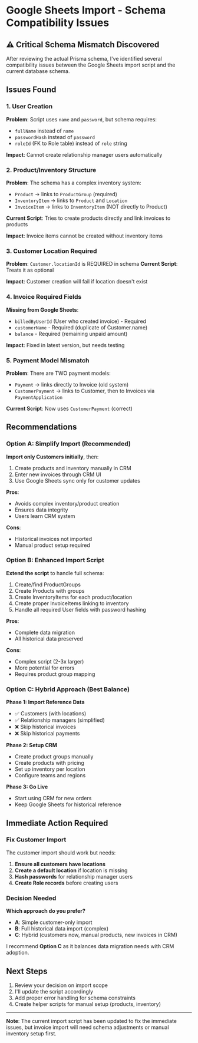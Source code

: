 # Google Sheets Import - Schema Compatibility Issues

## ⚠️ Critical Schema Mismatch Discovered

After reviewing the actual Prisma schema, I've identified several compatibility issues between the Google Sheets import script and the current database schema.

## Issues Found

### 1. **User Creation**
**Problem**: Script uses `name` and `password`, but schema requires:
- `fullName` instead of `name`
- `passwordHash` instead of `password`  
- `roleId` (FK to Role table) instead of `role` string

**Impact**: Cannot create relationship manager users automatically

### 2. **Product/Inventory Structure**
**Problem**: The schema has a complex inventory system:
- `Product` → links to `ProductGroup` (required)
- `InventoryItem` → links to `Product` and `Location`
- `InvoiceItem` → links to `InventoryItem` (NOT directly to Product)

**Current Script**: Tries to create products directly and link invoices to products

**Impact**: Invoice items cannot be created without inventory items

### 3. **Customer Location Required**
**Problem**: `Customer.locationId` is REQUIRED in schema
**Current Script**: Treats it as optional

**Impact**: Customer creation will fail if location doesn't exist

### 4. **Invoice Required Fields**
**Missing from Google Sheets**:
- `billedByUserId` (User who created invoice) - Required
- `customerName` - Required (duplicate of Customer.name)
- `balance` - Required (remaining unpaid amount)

**Impact**: Fixed in latest version, but needs testing

### 5. **Payment Model Mismatch**
**Problem**: There are TWO payment models:
- `Payment` → links directly to Invoice (old system)
- `CustomerPayment` → links to Customer, then to Invoices via `PaymentApplication`

**Current Script**: Now uses `CustomerPayment` (correct)

## Recommendations

### Option A: Simplify Import (Recommended)
**Import only Customers initially**, then:
1. Create products and inventory manually in CRM
2. Enter new invoices through CRM UI
3. Use Google Sheets sync only for customer updates

**Pros**:
- Avoids complex inventory/product creation
- Ensures data integrity
- Users learn CRM system

**Cons**:
- Historical invoices not imported
- Manual product setup required

### Option B: Enhanced Import Script
**Extend the script** to handle full schema:
1. Create/find ProductGroups
2. Create Products with groups
3. Create InventoryItems for each product/location
4. Create proper InvoiceItems linking to inventory
5. Handle all required User fields with password hashing

**Pros**:
- Complete data migration
- All historical data preserved

**Cons**:
- Complex script (2-3x larger)
- More potential for errors
- Requires product group mapping

### Option C: Hybrid Approach (Best Balance)
**Phase 1: Import Reference Data**
- ✅ Customers (with locations)
- ✅ Relationship managers (simplified)
- ❌ Skip historical invoices
- ❌ Skip historical payments

**Phase 2: Setup CRM**
- Create product groups manually
- Create products with pricing
- Set up inventory per location
- Configure teams and regions

**Phase 3: Go Live**
- Start using CRM for new orders
- Keep Google Sheets for historical reference

## Immediate Action Required

### Fix Customer Import
The customer import should work but needs:

1. **Ensure all customers have locations**
2. **Create a default location** if location is missing
3. **Hash passwords** for relationship manager users
4. **Create Role records** before creating users

### Decision Needed

**Which approach do you prefer?**

- **A**: Simple customer-only import
- **B**: Full historical data import (complex)
- **C**: Hybrid (customers now, manual products, new invoices in CRM)

I recommend **Option C** as it balances data migration needs with CRM adoption.

## Next Steps

1. Review your decision on import scope
2. I'll update the script accordingly
3. Add proper error handling for schema constraints
4. Create helper scripts for manual setup (products, inventory)

---

**Note**: The current import script has been updated to fix the immediate issues, but invoice import will need schema adjustments or manual inventory setup first.
